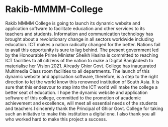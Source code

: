 # Rakib-MMMM-College
Rakib MMMM College is going to launch its dynamic website and application software to facilitate education and other services to its teachers and students. Information and communication technology has brought about a revolutionary change in all sectors worldwide including education. ICT makes a nation radically changed for the better. Nations fail to avail this opportunity is sure to lag behind. The present government led by the Honourable Prime Minister Sheikh Hasina is committed to reaching ICT facilities to all citizens of the nation to make a Digital Bangladesh to materialise her Vision 2021. Already Ghior Govt. College has inaugurated Multimedia Class room facilities to all departments. The launch of this dynamic website and application software, therefore, is a step to the right direction to let the world know this renowned institution of South Asia. It is sure that this endeavour to step into the ICT world will make the college a better seat of education. I hope the dynamic website and application software of this college, committed to the promotion of academic achievement and excellence, will meet all essential needs of the students and teachers.I sincerely thank the Principal of Ghior Govt. College for taking such an initiative to make this institution a digital one. I also thank you all who worked hard to make this project a success.
